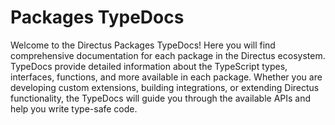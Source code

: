 # Packages TypeDocs

Welcome to the Directus Packages TypeDocs! Here you will find comprehensive documentation for each package in the
Directus ecosystem. TypeDocs provide detailed information about the TypeScript types, interfaces, functions, and more
available in each package. Whether you are developing custom extensions, building integrations, or extending Directus
functionality, the TypeDocs will guide you through the available APIs and help you write type-safe code.
